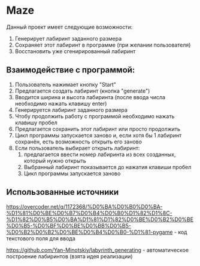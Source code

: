 # Maze
Данный проект имеет следующие возможности:
1) Генерирует лабиринт заданного размера
2) Сохраняет этот лабиринт в программе (при желании пользователя)
3) Восстановить уже сгенирированный лабиринт

## Взаимодействие с программой:
1) Пользователь нажимает кнопку "Start"
2) Предлагается создать лабиринт (кнопка "generate")
3) Вводится ширина и высота лабиринта (после ввода числа необходимо нажать клавишу enter)
4) Генерируется лабиринт заданного размера
5) Чтобу продолжить работу с программой необходимо нажать клавишу пробел
6) Предлагается сохранить этот лабиринт или просто продолжить
7) Цикл программы запускается заново и, если хотя бы 1 лабиринт сохранён, есть возможность открыть его заново
8) Если пользователь выбирает открыть лабиринт:
   1) предлагается ввести номер лабиринта из всех созданных, который нужно открыть
   2) Выбранный лабиринт показывается до нажатия клавиши пробел
   3) Цикл программы запускается заново


## Использованные источники
https://overcoder.net/q/1172368/%D0%BA%D0%B0%D0%BA-%D1%81%D0%BE%D0%B7%D0%B4%D0%B0%D1%82%D1%8C-%D1%82%D0%B5%D0%BA%D1%81%D1%82%D0%BE%D0%B2%D0%BE%D0%B5-%D0%BF%D0%BE%D0%BB%D0%B5-%D0%B2%D0%B2%D0%BE%D0%B4%D0%B0-%D1%81-pygame - код текстового поля для ввода

https://github.com/Yan-Minotskiy/labyrinth_generating - автоматическое построение лабиринтов (взята идея реализации)
